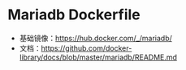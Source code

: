 # Mariadb Dockerfile

- 基础镜像：https://hub.docker.com/_/mariadb/
- 文档：https://github.com/docker-library/docs/blob/master/mariadb/README.md 



